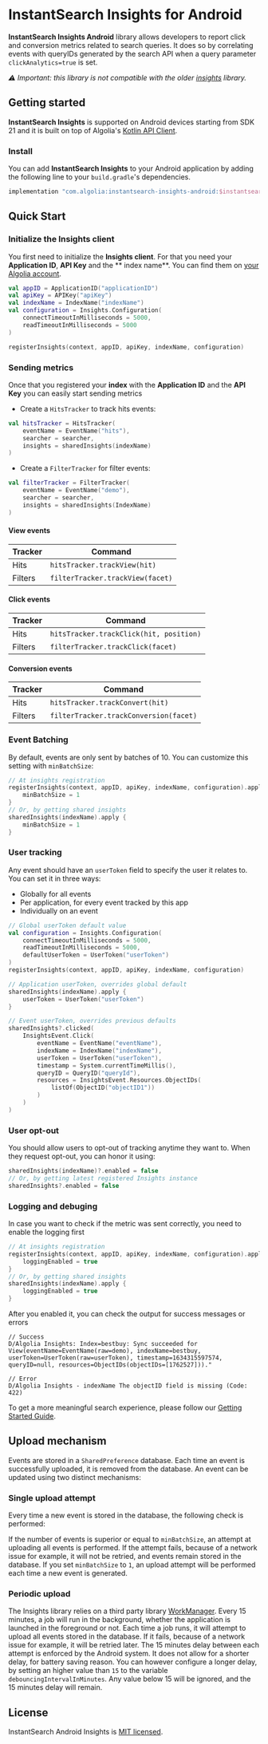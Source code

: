 # InstantSearch Insights for Android

**InstantSearch Insights Android** library allows developers to report click and conversion metrics related to search
queries. It does so by correlating events with queryIDs generated by the search API when a query
parameter `clickAnalytics=true` is set.

*⚠️ Important: this library is not compatible with the older [insights](instantsearch-android-insights) library.*

## Getting started

**InstantSearch Insights** is supported on Android devices starting from SDK 21 and it is built on top of
Algolia's [Kotlin API Client](https://github.com/algolia/algoliasearch-client-kotlin).

### Install

You can add **InstantSearch Insights** to your Android application by adding the following line to your `build.gradle`'s
dependencies.

```groovy
implementation "com.algolia:instantsearch-insights-android:$instantsearch_version"
```

## Quick Start

### Initialize the Insights client

You first need to initialize the **Insights client**. For that you need your **Application ID**, **API Key** and the **
index name**. You can find them on [your Algolia account](https://www.algolia.com/api-keys).

```kotlin
val appID = ApplicationID("applicationID")
val apiKey = APIKey("apiKey")
val indexName = IndexName("indexName")
val configuration = Insights.Configuration(
    connectTimeoutInMilliseconds = 5000,
    readTimeoutInMilliseconds = 5000
)

registerInsights(context, appID, apiKey, indexName, configuration)
```

### Sending metrics

Once that you registered your **index** with the **Application ID** and the **API Key** you can easily start sending
metrics

* Create a `HitsTracker` to track hits events:

```kotlin
val hitsTracker = HitsTracker(
    eventName = EventName("hits"),
    searcher = searcher,
    insights = sharedInsights(indexName)
)
```

* Create a `FilterTracker` for filter events:

```kotlin
val filterTracker = FilterTracker(
    eventName = EventName("demo"),
    searcher = searcher,
    insights = sharedInsights(IndexName)
)
```

#### View events

| Tracker | Command |
| --- | --- |
| Hits | `hitsTracker.trackView(hit)` |
| Filters | `filterTracker.trackView(facet)` |

#### Click events

| Tracker | Command |
| --- | --- |
| Hits | `hitsTracker.trackClick(hit, position)` |
| Filters | `filterTracker.trackClick(facet)` |

#### Conversion events

| Tracker | Command |
| --- | --- |
| Hits | `hitsTracker.trackConvert(hit)` |
| Filters | `filterTracker.trackConversion(facet)` |

### Event Batching

By default, events are only sent by batches of 10. You can customize this setting with `minBatchSize`:

```kotlin
// At insights registration
registerInsights(context, appID, apiKey, indexName, configuration).apply {
    minBatchSize = 1
}
// Or, by getting shared insights
sharedInsights(indexName).apply {
    minBatchSize = 1
}
```

### User tracking

Any event should have an `userToken` field to specify the user it relates to. You can set it in three ways:

- Globally for all events
- Per application, for every event tracked by this app
- Individually on an event

```kotlin
// Global userToken default value
val configuration = Insights.Configuration(
    connectTimeoutInMilliseconds = 5000,
    readTimeoutInMilliseconds = 5000,
    defaultUserToken = UserToken("userToken")
)
registerInsights(context, appID, apiKey, indexName, configuration)

// Application userToken, overrides global default
sharedInsights(indexName).apply {
    userToken = UserToken("userToken")
}

// Event userToken, overrides previous defaults
sharedInsights?.clicked(
    InsightsEvent.Click(
        eventName = EventName("eventName"),
        indexName = IndexName("indexName"),
        userToken = UserToken("userToken"),
        timestamp = System.currentTimeMillis(),
        queryID = QueryID("queryId"),
        resources = InsightsEvent.Resources.ObjectIDs(
            listOf(ObjectID("objectID1"))
        )
    )
)
```

### User opt-out

You should allow users to opt-out of tracking anytime they want to. When they request opt-out, you can honor it using:

```kotlin
sharedInsights(indexName)?.enabled = false
// Or, by getting latest registered Insights instance
sharedInsights?.enabled = false
```

### Logging and debuging

In case you want to check if the metric was sent correctly, you need to enable the logging first

```kotlin
// At insights registration
registerInsights(context, appID, apiKey, indexName, configuration).apply {
    loggingEnabled = true
}
// Or, by getting shared insights
sharedInsights(indexName).apply {
    loggingEnabled = true
}
```

After you enabled it, you can check the output for success messages or errors

```
// Success
D/Algolia Insights: Index=bestbuy: Sync succeeded for View(eventName=EventName(raw=demo), indexName=bestbuy, userToken=UserToken(raw=userToken), timestamp=1634315597574, queryID=null, resources=ObjectIDs(objectIDs=[1762527]))."

// Error
D/Algolia Insights - indexName The objectID field is missing (Code: 422)
```

To get a more meaningful search experience, please follow
our [Getting Started Guide](https://www.algolia.com/doc/guides/building-search-ui/getting-started/android/).

## Upload mechanism

Events are stored in a `SharedPreference` database. Each time an event is successfully uploaded, it is removed from the
database. An event can be updated using two distinct mechanisms:

### Single upload attempt

Every time a new event is stored in the database, the following check is performed:

If the number of events is superior or equal to `minBatchSize`, an attempt at uploading all events is performed. If the
attempt fails, because of a network issue for example, it will not be retried, and events remain stored in the database.
If you set `minBatchSize` to `1`, an upload attempt will be performed each time a new event is generated.

### Periodic upload

The Insights library relies on a third party
library [WorkManager](https://developer.android.com/topic/libraries/architecture/workmanager/). Every 15 minutes, a job
will run in the background, whether the application is launched in the foreground or not. Each time a job runs, it will
attempt to upload all events stored in the database. If it fails, because of a network issue for example, it will be
retried later. The 15 minutes delay between each attempt is enforced by the Android system. It does not allow for a
shorter delay, for battery saving reason. You can however configure a longer delay, by setting an higher value than `15`
to the variable `debouncingIntervalInMinutes`. Any value below 15 will be ignored, and the 15 minutes delay will remain.

## License

InstantSearch Android Insights is [MIT licensed](LICENSE.md).
